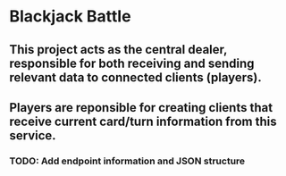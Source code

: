 # Blackjack Battle

## This project acts as the central dealer, responsible for both receiving and sending relevant data to connected clients (players).

## Players are reponsible for creating clients that receive current card/turn information from this service.

### TODO: Add endpoint information and JSON structure
